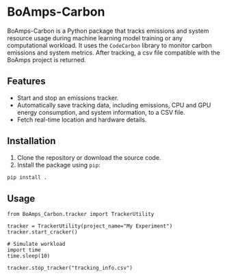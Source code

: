# BoAmps-Carbon

BoAmps-Carbon is a Python package that tracks emissions and system resource usage during machine learning model training or any computational workload. It uses the `CodeCarbon` library to monitor carbon emissions and system metrics. After tracking, a csv file compatible with the BoAmps project is returned.

## Features

- Start and stop an emissions tracker.
- Automatically save tracking data, including emissions, CPU and GPU energy consumption, and system information, to a CSV file.
- Fetch real-time location and hardware details.

## Installation

1. Clone the repository or download the source code.
2. Install the package using `pip`:
```bash
pip install .
```

## Usage

```
from BoAmps_Carbon.tracker import TrackerUtility

tracker = TrackerUtility(project_name="My Experiment")
tracker.start_cracker()

# Simulate workload
import time
time.sleep(10)

tracker.stop_tracker("tracking_info.csv")
```